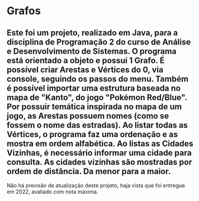 # Grafos
Este foi um projeto, realizado em Java, para a disciplina de Programação 2 do curso de Análise e Desenvolvimento de Sistemas.
O programa está orientado a objeto e possui 1 Grafo.
É possível criar Arestas e Vértices do 0, via console, seguindo os passos do menu.
Também é possível importar uma estrutura baseada no mapa de "Kanto", do jogo "Pokémon Red/Blue".
Por possuir temática inspirada no mapa de um jogo, as Arestas possuem nomes (como se fossem o nome das estradas).
Ao listar todas as Vértices, o programa faz uma ordenação e as mostra em ordem alfabética.
Ao listas as Cidades Vizinhas, é necessário informar uma cidade para consulta. As cidades vizinhas são mostradas por ordem de distância. Da menor para a maior.
-------
Não há previsão de atualização deste projeto, haja vista que foi entregue em 2022, avaliado com nota máxima.
